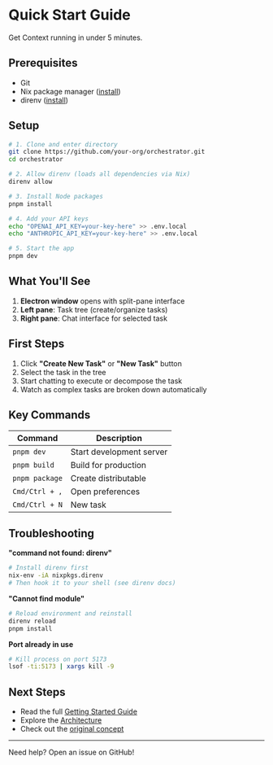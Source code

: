 # Quick Start Guide

Get Context running in under 5 minutes.

## Prerequisites

- Git
- Nix package manager ([install](https://nixos.org/download.html))
- direnv ([install](https://direnv.net/docs/installation.html))

## Setup

```bash
# 1. Clone and enter directory
git clone https://github.com/your-org/orchestrator.git
cd orchestrator

# 2. Allow direnv (loads all dependencies via Nix)
direnv allow

# 3. Install Node packages
pnpm install

# 4. Add your API keys
echo "OPENAI_API_KEY=your-key-here" >> .env.local
echo "ANTHROPIC_API_KEY=your-key-here" >> .env.local

# 5. Start the app
pnpm dev
```

## What You'll See

1. **Electron window** opens with split-pane interface
2. **Left pane**: Task tree (create/organize tasks)
3. **Right pane**: Chat interface for selected task

## First Steps

1. Click **"Create New Task"** or **"New Task"** button
2. Select the task in the tree
3. Start chatting to execute or decompose the task
4. Watch as complex tasks are broken down automatically

## Key Commands

| Command | Description |
|---------|-------------|
| `pnpm dev` | Start development server |
| `pnpm build` | Build for production |
| `pnpm package` | Create distributable |
| `Cmd/Ctrl + ,` | Open preferences |
| `Cmd/Ctrl + N` | New task |

## Troubleshooting

**"command not found: direnv"**
```bash
# Install direnv first
nix-env -iA nixpkgs.direnv
# Then hook it to your shell (see direnv docs)
```

**"Cannot find module"**
```bash
# Reload environment and reinstall
direnv reload
pnpm install
```

**Port already in use**
```bash
# Kill process on port 5173
lsof -ti:5173 | xargs kill -9
```

## Next Steps

- Read the full [Getting Started Guide](./getting-started.md)
- Explore the [Architecture](./architecture.md)
- Check out the [original concept](./concept.md)

---

Need help? Open an issue on GitHub! 